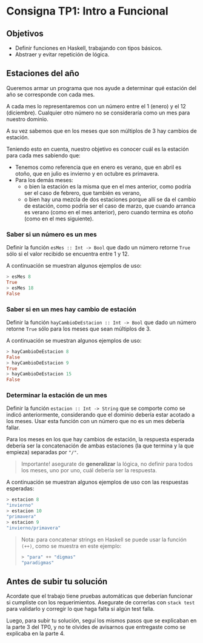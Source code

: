 # Consigna TP1: Intro a Funcional

## Objetivos

- Definir funciones en Haskell, trabajando con tipos básicos.
- Abstraer y evitar repetición de lógica.

## Estaciones del año

Queremos armar un programa que nos ayude a determinar qué estación del año se corresponde con cada mes.

A cada mes lo representaremos con un número entre el 1 (enero) y el 12 (diciembre). Cualquier otro número no se consideraría como un mes para nuestro dominio.

A su vez sabemos que en los meses que son múltiplos de 3 hay cambios de estación.

Teniendo esto en cuenta, nuestro objetivo es conocer cuál es la estación para cada mes sabiendo que:
- Tenemos como referencia que en enero es verano, que en abril es otoño, que en julio es invierno y en octubre es primavera.
- Para los demás meses:
  -  o bien la estación es la misma que en el mes anterior, como podría ser el caso de febrero, que también es verano,
  -  o bien hay una mezcla de dos estaciones porque allí se da el cambio de estación, como podría ser el caso de marzo, que cuando arranca es verano (como en el mes anterior), pero cuando termina es otoño (como en el mes siguiente).

### Saber si un número es un mes

Definir la función `esMes :: Int -> Bool` que dado un número retorne `True` sólo si el valor recibido se encuentra entre 1 y 12.

A continuación se muestran algunos ejemplos de uso:

```haskell
> esMes 8
True
> esMes 18
False
```

### Saber si en un mes hay cambio de estación

Definir la función `hayCambioDeEstacion :: Int -> Bool` que dado un número retorne `True` sólo para los meses que sean múltiplos de 3.

A continuación se muestran algunos ejemplos de uso:

```haskell
> hayCambioDeEstacion 8
False
> hayCambioDeEstacion 9
True
> hayCambioDeEstacion 15
False
```

### Determinar la estación de un mes

Definir la función `estacion :: Int -> String` que se comporte como se indicó anteriormente, considerando que el dominio debería estar acotado a los meses. Usar esta función con un número que no es un mes debería fallar.

Para los meses en los que hay cambios de estación, la respuesta esperada debería ser la concatenación de ambas estaciones (la que termina y la que empieza) separadas por `"/"`.

> Importante! asegurate de **generalizar** la lógica, no definir para todos los meses, uno por uno, cuál debería ser la respuesta.

A continuación se muestran algunos ejemplos de uso con las respuestas esperadas:

```haskell
> estacion 8
"invierno"
> estacion 10
"primavera"
> estacion 9
"invierno/primavera"
```

> Nota: para concatenar strings en Haskell se puede usar la función `(++)`, como se muestra en este ejemplo:
> ```haskell
> > "para" ++ "digmas"
> "paradigmas"
> ```

## Antes de subir tu solución

Acordate que el trabajo tiene pruebas automáticas que deberían funcionar si cumpliste con los requerimientos. Asegurate de correrlas con `stack test` para validarlo y corregir lo que haga falta si algún test falla.

Luego, para subir tu solución, seguí los mismos pasos que se explicaban en la parte 3 del TP0, y no te olvides de avisarnos que entregaste como se explicaba en la parte 4.